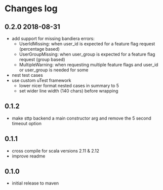 Changes log
===========

## 0.2.0 2018-08-31

- add support for missing bandiera errors:
  - UserIdMissing: when user_id is expected for a feature flag request (percentage based)
  - UserGroupMissing: when user_group is expected for a feature flag request (group based)
  - MultipleWarning: when requesting multiple feature flags and user_id or user_group is needed for some
- nest test cases
- use custom uTest framework
  - lower nicer format nested cases in summary to 5
  - set wider line width (140 chars) before wrapping


## 0.1.2

- make sttp backend a main constructor arg and remove the 5 second timeout option


## 0.1.1

- cross compile for scala versions 2.11 & 2.12
- improve readme

## 0.1.0

- initial release to maven
